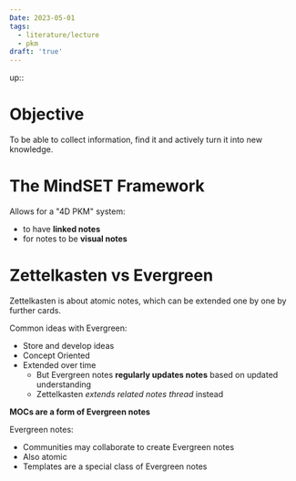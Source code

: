 ```yaml
---
Date: 2023-05-01
tags:
  - literature/lecture
  - pkm 
draft: 'true'
---
```

up:: 

# Objective
To be able to collect information, find it and actively turn it into new knowledge.

# The MindSET Framework
Allows for a "4D PKM" system:
- to have **linked notes**
- for notes to be **visual notes**

# Zettelkasten vs Evergreen
Zettelkasten is about atomic notes, which can be extended one by one by further cards.

Common ideas with Evergreen:
- Store and develop ideas
- Concept Oriented
- Extended over time
	- But Evergreen notes **regularly updates notes** based on updated understanding
	- Zettelkasten *extends related notes thread* instead

**MOCs are a form of Evergreen notes**

Evergreen notes:
- Communities may collaborate to create Evergreen notes
- Also atomic
- Templates are a special class of Evergreen notes